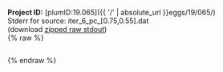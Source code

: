 **Project ID:** [plumID:19.065]({{ '/' | absolute_url }}eggs/19/065/)  
Stderr for source:  iter_6_pc_[0.75,0.55].dat   
(download [zipped raw stdout](iter_6_pc_[0.75,0.55].dat.plumed.stdout.txt.zip))  
{% raw %}
<pre>
</pre>
{% endraw %}
